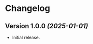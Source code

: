 Changelog
==========

Version 1.0.0 *(2025-01-01)*
----------------------------

* Initial release.
